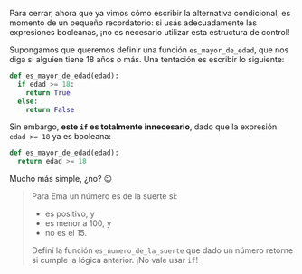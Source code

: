 Para cerrar, ahora que ya vimos cómo escribir la alternativa condicional, es momento de un pequeño recordatorio:
si usás adecuadamente las expresiones booleanas, ¡no es necesario utilizar esta estructura de control!

Supongamos que queremos definir una función `es_mayor_de_edad`, que nos diga si alguien tiene
18 años o más. Una tentación es escribir lo siguiente:

```python
def es_mayor_de_edad(edad):
  if edad >= 18:
    return True
  else:
    return False
```

Sin embargo, **este `if` es totalmente innecesario**, dado que la expresión `edad >= 18` ya es booleana:

```python
def es_mayor_de_edad(edad):
  return edad >= 18
```

Mucho más simple, ¿no? :wink:

> Para Ema un número es de la suerte si:
>
> * es positivo, y
> * es menor a 100, y
> * no es el 15.
>
> Definí la función `es_numero_de_la_suerte` que dado un número retorne si cumple la lógica anterior. ¡No vale usar `if`! 
